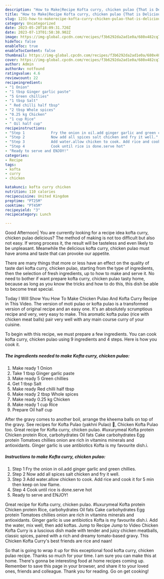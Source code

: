 ```yaml
---
description: "How to Make|Recipe Kofta curry, chicken pulao {That is Delicious"
title: "How to Make|Recipe Kofta curry, chicken pulao {That is Delicious"
slug: 1231-how-to-makerecipe-kofta-curry-chicken-pulao-that-is-delicious
category: Uncategorized
date: 2023-05-20T18:09:31.720Z
date: 2023-07-13T01:58:38.902Z
image: https://img-global.cpcdn.com/recipes/f3b6292da2ad1e0a/680x482cq70/kofta-curry-chicken-pulao-recipe-main-photo.jpg
hideToc: false
enableToc: true
enableTocContent: false
thumbnail: https://img-global.cpcdn.com/recipes/f3b6292da2ad1e0a/680x482cq70/kofta-curry-chicken-pulao-recipe-main-photo.jpg
cover: https://img-global.cpcdn.com/recipes/f3b6292da2ad1e0a/680x482cq70/kofta-curry-chicken-pulao-recipe-main-photo.jpg
author: Admin
authorAv: notfound
ratingvalue: 4.6
reviewcount: 22
recipeingredient:
- "1 Onion"
- "1 tbsp Ginger garlic paste"
- "5 Green chillies"
- "1 tbsp Salt"
- " Red chilli half tbsp"
- "2 tbsp Whole spices"
- "0.25 kg Chicken"
- "1 cup Rice"
- " Oil half cup"
recipeinstructions:
- "Step 1            Fry the onion in oil.add ginger garlic and green chillies."
- "Step 2            Now add all spices salt chicken and fry it well."
- "Step 3            Add water.allow chicken to cook. Add rice and cook it for 5 min then keep on low flame."
- "Step 4            Cook until rice is done.serve hot"
- "Ready to serve and ENJOY!"
categories:
- Recipe
tags:
- kofta
- curry
- chicken

katakunci: kofta curry chicken 
nutrition: 110 calories
recipecuisine: United Kingdom
preptime: "PT25M"
cooktime: "PT45M"
recipeyield: "3"
recipecategory: Lunch

---
```



Good Afternoon| You are currently looking for a recipe idea kofta curry, chicken pulao delicious? The method of making is not too difficult but also not easy. If wrong process it, the result will be tasteless and even likely to be unpleasant. Meanwhile the delicious kofta curry, chicken pulao must have aroma and taste that can provoke our appetite.






There are many things that more or less have an effect on the quality of taste dari kofta curry, chicken pulao, starting from the type of ingredients, then the selection of fresh ingredients, up to how to make and serve it. No need to bother if want prepare kofta curry, chicken pulao tasty home, because as long as you know the tricks and how to do this, this dish be able to become treat  special.


Today I Will Show You How To Make Chicken Pulao And Kofta Curry Recipe in This Video. The version of moti pulao or kofta pulao is a transformed version of original recipe and an easy one. It&#39;s an absolutely scrumptious recipe and very, very easy to make. This aromatic kofta pulao (rice with chicken meat balls) pair very well with any main course curry of your cuisine.


To begin with this recipe, we must prepare a few ingredients. You can cook kofta curry, chicken pulao using 9 ingredients and 4 steps. Here is how you cook it.

<!--inarticleads1-->

##### The ingredients needed to make Kofta curry, chicken pulao:

1. Make ready 1 Onion
1. Take 1 tbsp Ginger garlic paste
1. Make ready 5 Green chillies
1. Get 1 tbsp Salt
1. Make ready  Red chilli half tbsp
1. Make ready 2 tbsp Whole spices
1. Make ready 0.25 kg Chicken
1. Make ready 1 cup Rice
1. Prepare  Oil half cup


After the gravy comes to another boil, arrange the kheema balls on top of the gravy. See recipes for Kofta Pulao (yakhni Pulao) 🤤, Chicken Kofta Pulao too. Great recipe for Kofta curry, chicken pulao. #luxurymeal Kofta protein Chicken protein Rice, carbohydrates Oil fats Cake carbohydrates Egg protein Tomatoes chillies onion are rich in vitamins minerals and antioxidants. Ginger garlic is use antibiotics Kofta is my favourite dish.i. 

<!--inarticleads2-->

##### Instructions to make Kofta curry, chicken pulao:

1. Step 1            Fry the onion in oil.add ginger garlic and green chillies.
1. Step 2            Now add all spices salt chicken and fry it well.
1. Step 3            Add water.allow chicken to cook. Add rice and cook it for 5 min then keep on low flame.
1. Step 4            Cook until rice is done.serve hot
1. Ready to serve and ENJOY!

Great recipe for Kofta curry, chicken pulao. #luxurymeal Kofta protein Chicken protein Rice, carbohydrates Oil fats Cake carbohydrates Egg protein Tomatoes chillies onion are rich in vitamins minerals and antioxidants. Ginger garlic is use antibiotics Kofta is my favourite dish.i. Add the water, mix well, then add koftas. Jump to Recipe Jump to Video Chicken Kofta Curry is a luscious dish made with tender and juicy chicken meatballs, classic spices, paired with a rich and dreamy tomato-based gravy. This Chicken Kofta Curry&#39;s best friends are rice and naan! 

So that is going to wrap it up for this exceptional food kofta curry, chicken pulao recipe. Thanks so much for your time. I am sure you can make this at home. There's gonna be interesting food at home recipes coming up. Remember to save this page in your browser, and share it to your loved ones, friends and colleague. Thank you for reading. Go on get cooking!
